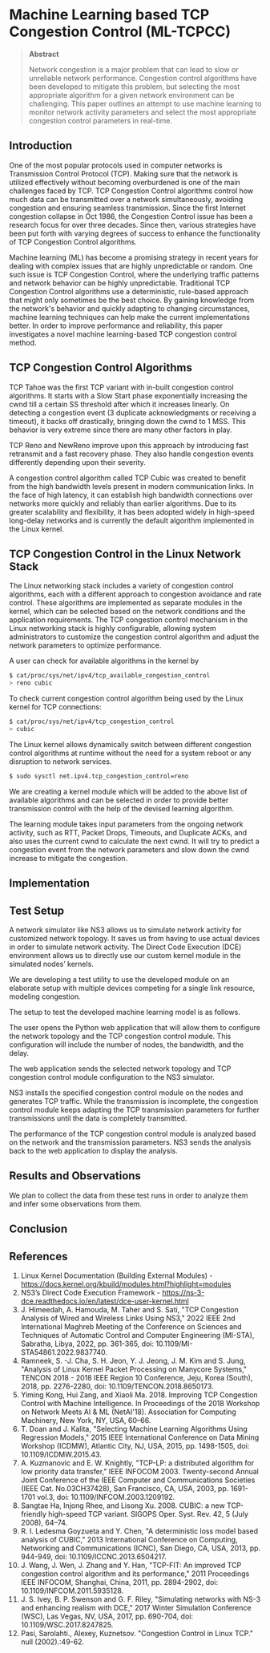 # Machine Learning based TCP Congestion Control (ML-TCPCC)

> **Abstract**
> 
> Network congestion is a major problem that can lead to slow or unreliable network performance. Congestion control algorithms have been developed to mitigate this problem, but selecting the most appropriate algorithm for a given network environment can be challenging. This paper outlines an attempt to use machine learning to monitor network activity parameters and select the most appropriate congestion control parameters in real-time.

## Introduction

One of the most popular protocols used in computer networks is Transmission Control Protocol (TCP). Making sure that the network is utilized effectively without becoming overburdened is one of the main challenges faced by TCP. TCP Congestion Control algorithms control how much data can be transmitted over a network simultaneously, avoiding congestion and ensuring seamless transmission. Since the first Internet congestion collapse in Oct 1986, the Congestion Control issue has been a research focus for over three decades. Since then, various strategies have been put forth with varying degrees of success to enhance the functionality of TCP Congestion Control algorithms.

Machine learning (ML) has become a promising strategy in recent years for dealing with complex issues that are highly unpredictable or random. One such issue is TCP Congestion Control, where the underlying traffic patterns and network behavior can be highly unpredictable. Traditional TCP Congestion Control algorithms use a deterministic, rule-based approach that might only sometimes be the best choice. By gaining knowledge from the network's behavior and quickly adapting to changing circumstances, machine learning techniques can help make the current implementations better. In order to improve performance and reliability, this paper investigates a novel machine learning-based TCP congestion control method.

## TCP Congestion Control Algorithms

TCP Tahoe was the first TCP variant with in-built congestion control algorithms. It starts with a Slow Start phase exponentially increasing the cwnd till a certain SS threshold after which it increases linearly. On detecting a congestion event (3 duplicate acknowledgments or receiving a timeout), it backs off drastically, bringing down the cwnd to 1 MSS. This behavior is very extreme since there are many other factors in play.

TCP Reno and NewReno improve upon this approach by introducing fast retransmit and a fast recovery phase. They also handle congestion events differently depending upon their severity.

A congestion control algorithm called TCP Cubic was created to benefit from the high bandwidth levels present in modern communication links. In the face of high latency, it can establish high bandwidth connections over networks more quickly and reliably than earlier algorithms. Due to its greater scalability and flexibility, it has been adopted widely in high-speed long-delay networks and is currently the default algorithm implemented in the Linux kernel.

## TCP Congestion Control in the Linux Network Stack

The Linux networking stack includes a variety of congestion control algorithms, each with a different approach to congestion avoidance and rate control. These algorithms are implemented as separate modules in the kernel, which can be selected based on the network conditions and the application requirements. The TCP congestion control mechanism in the Linux networking stack is highly configurable, allowing system administrators to customize the congestion control algorithm and adjust the network parameters to optimize performance.

A user can check for available algorithms in the kernel by
```bash
$ cat/proc/sys/net/ipv4/tcp_available_congestion_control
> reno cubic
```

To check current congestion control algorithm being used by the Linux kernel for TCP connections:

```bash
$ cat/proc/sys/net/ipv4/tcp_congestion_control
> cubic
```

The Linux kernel allows dynamically switch between different congestion control algorithms at runtime without the need for a system reboot or any disruption to network services.

```bash
$ sudo sysctl net.ipv4.tcp_congestion_control=reno
```

We are creating a kernel module which will be added to the above list of available algorithms and can be selected in order to provide better transmission control with the help of the devised learning algorithm.

The learning module takes input parameters from the ongoing network activity, such as RTT, Packet Drops, Timeouts, and Duplicate ACKs, and also uses the current cwnd to calculate the next cwnd. It will try to predict a congestion event from the network parameters and slow down the cwnd increase to mitigate the congestion.

## Implementation

## Test Setup

A network simulator like NS3 allows us to simulate network activity for customized network topology. It saves us from having to use actual devices in order to simulate network activity. The Direct Code Execution (DCE) environment allows us to directly use our custom kernel module in the simulated nodes’ kernels.

We are developing a test utility to use the developed module on an elaborate setup with multiple devices competing for a single link resource, modeling congestion.

The setup to test the developed machine learning model is as follows.

The user opens the Python web application that will allow them to configure the network topology and the TCP congestion control module. This configuration will include the number of nodes, the bandwidth, and the delay.

The web application sends the selected network topology and TCP congestion control module configuration to the NS3 simulator.

NS3 installs the specified congestion control module on the nodes and generates TCP traffic. While the transmission is incomplete, the congestion control module keeps adapting the TCP transmission parameters for further transmissions until the data is completely transmitted. 

The performance of the TCP congestion control module is analyzed based on the network and the transmission parameters. NS3 sends the analysis back to the web application to display the analysis.

## Results and Observations
We plan to collect the data from these test runs in order to analyze them and infer some observations from them.

## Conclusion

## References

1. Linux Kernel Documentation (Building External Modules) - https://docs.kernel.org/kbuild/modules.html?highlight=modules
1. NS3’s Direct Code Execution Framework - https://ns-3-dce.readthedocs.io/en/latest/dce-user-kernel.html
1. J. Himeedah, A. Hamouda, M. Taher and S. Sati, "TCP Congestion Analysis of Wired and Wireless Links Using NS3," 2022 IEEE 2nd International Maghreb Meeting of the Conference on Sciences and Techniques of Automatic Control and Computer Engineering (MI-STA), Sabratha, Libya, 2022, pp. 361-365, doi: 10.1109/MI-STA54861.2022.9837740.
1. Ramneek, S. -J. Cha, S. H. Jeon, Y. J. Jeong, J. M. Kim and S. Jung, "Analysis of Linux Kernel Packet Processing on Manycore Systems," TENCON 2018 - 2018 IEEE Region 10 Conference, Jeju, Korea (South), 2018, pp. 2276-2280, doi: 10.1109/TENCON.2018.8650173.
1. Yiming Kong, Hui Zang, and Xiaoli Ma. 2018. Improving TCP Congestion Control with Machine Intelligence. In Proceedings of the 2018 Workshop on Network Meets AI & ML (NetAI'18). Association for Computing Machinery, New York, NY, USA, 60–66.
1. T. Doan and J. Kalita, "Selecting Machine Learning Algorithms Using Regression Models," 2015 IEEE International Conference on Data Mining Workshop (ICDMW), Atlantic City, NJ, USA, 2015, pp. 1498-1505, doi: 10.1109/ICDMW.2015.43.
1. A. Kuzmanovic and E. W. Knightly, "TCP-LP: a distributed algorithm for low priority data transfer," IEEE INFOCOM 2003. Twenty-second Annual Joint Conference of the IEEE Computer and Communications Societies (IEEE Cat. No.03CH37428), San Francisco, CA, USA, 2003, pp. 1691-1701 vol.3, doi: 10.1109/INFCOM.2003.1209192.
1. Sangtae Ha, Injong Rhee, and Lisong Xu. 2008. CUBIC: a new TCP-friendly high-speed TCP variant. SIGOPS Oper. Syst. Rev. 42, 5 (July 2008), 64–74.
1. R. I. Ledesma Goyzueta and Y. Chen, "A deterministic loss model based analysis of CUBIC," 2013 International Conference on Computing, Networking and Communications (ICNC), San Diego, CA, USA, 2013, pp. 944-949, doi: 10.1109/ICCNC.2013.6504217.
1. J. Wang, J. Wen, J. Zhang and Y. Han, "TCP-FIT: An improved TCP congestion control algorithm and its performance," 2011 Proceedings IEEE INFOCOM, Shanghai, China, 2011, pp. 2894-2902, doi: 10.1109/INFCOM.2011.5935128.
1. J. S. Ivey, B. P. Swenson and G. F. Riley, "Simulating networks with NS-3 and enhancing realism with DCE," 2017 Winter Simulation Conference (WSC), Las Vegas, NV, USA, 2017, pp. 690-704, doi: 10.1109/WSC.2017.8247825.
1. Pasi, Sarolahti., Alexey, Kuznetsov. "Congestion Control in Linux TCP."  null (2002).:49-62.
